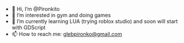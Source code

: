 - 👋 Hi, I’m @Pironkito
- 👀 I’m interested in gym and doing games
- 🌱 I’m currently learning LUA (trying roblox studio) and soon will start with GDScript
- 📫 How to reach me: glebpironko@gmail.com
